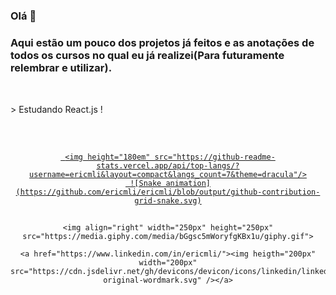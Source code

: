 ### Olá 👋
    
### Aqui estão um pouco dos projetos já feitos e as anotações de todos os cursos no qual eu já realizei(Para futuramente relembrar e utilizar).

##

<div font_size="1.4rem"> 
    <br>
    > Estudando React.js ! <img heigth="16px" width="16px" src="https://cdn.jsdelivr.net/gh/devicons/devicon/icons/react/react-original.svg" />
</div>

##

<br>

<div align="center">
  <a href="https://github.com/ericmli">
      
     <img height="180em" src="https://github-readme-stats.vercel.app/api/top-langs/?username=ericmli&layout=compact&langs_count=7&theme=dracula"/>
     ![Snake animation](https://github.com/ericmli/ericmli/blob/output/github-contribution-grid-snake.svg)
   </a>
</div>

##

<div align="center">
    
    <img align="right" width="250px" height="250px" src="https://media.giphy.com/media/bGgsc5mWoryfgKBx1u/giphy.gif">

    <a href="https://www.linkedin.com/in/ericmli/"><img heigth="200px" width="200px" src="https://cdn.jsdelivr.net/gh/devicons/devicon/icons/linkedin/linkedin-original-wordmark.svg" /></a>
    
</div>

